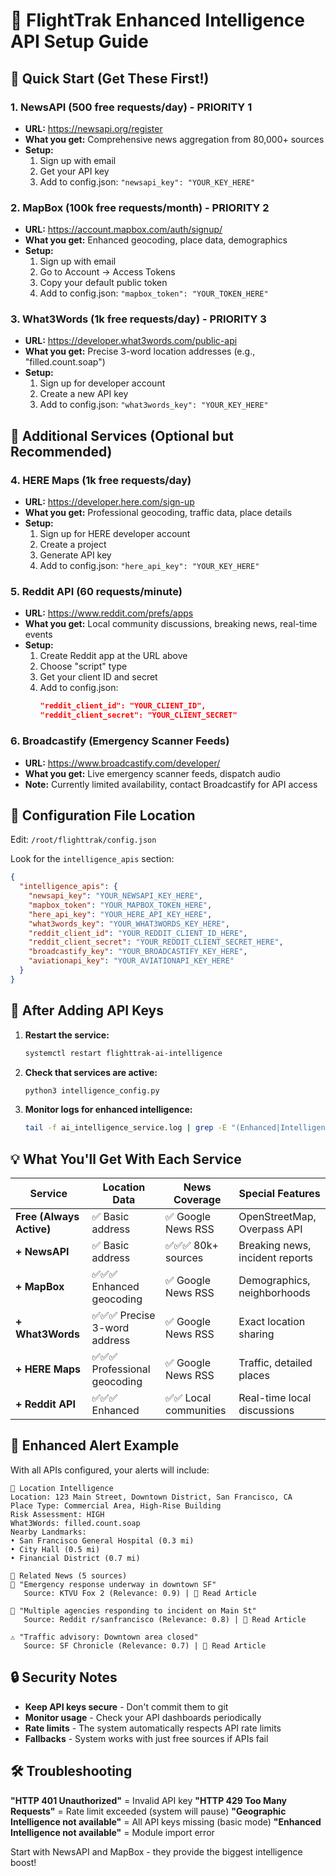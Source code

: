 # 🚀 FlightTrak Enhanced Intelligence API Setup Guide

## 🎯 Quick Start (Get These First!)

### 1. NewsAPI (500 free requests/day) - **PRIORITY 1**
- **URL:** https://newsapi.org/register
- **What you get:** Comprehensive news aggregation from 80,000+ sources
- **Setup:** 
  1. Sign up with email
  2. Get your API key
  3. Add to config.json: `"newsapi_key": "YOUR_KEY_HERE"`

### 2. MapBox (100k free requests/month) - **PRIORITY 2**
- **URL:** https://account.mapbox.com/auth/signup/
- **What you get:** Enhanced geocoding, place data, demographics
- **Setup:**
  1. Sign up with email
  2. Go to Account → Access Tokens
  3. Copy your default public token
  4. Add to config.json: `"mapbox_token": "YOUR_TOKEN_HERE"`

### 3. What3Words (1k free requests/day) - **PRIORITY 3**
- **URL:** https://developer.what3words.com/public-api
- **What you get:** Precise 3-word location addresses (e.g., "filled.count.soap")
- **Setup:**
  1. Sign up for developer account
  2. Create a new API key
  3. Add to config.json: `"what3words_key": "YOUR_KEY_HERE"`

## 🔧 Additional Services (Optional but Recommended)

### 4. HERE Maps (1k free requests/day)
- **URL:** https://developer.here.com/sign-up
- **What you get:** Professional geocoding, traffic data, place details
- **Setup:**
  1. Sign up for HERE developer account
  2. Create a project
  3. Generate API key
  4. Add to config.json: `"here_api_key": "YOUR_KEY_HERE"`

### 5. Reddit API (60 requests/minute)
- **URL:** https://www.reddit.com/prefs/apps
- **What you get:** Local community discussions, breaking news, real-time events
- **Setup:**
  1. Create Reddit app at the URL above
  2. Choose "script" type
  3. Get your client ID and secret
  4. Add to config.json:
     ```json
     "reddit_client_id": "YOUR_CLIENT_ID",
     "reddit_client_secret": "YOUR_CLIENT_SECRET"
     ```

### 6. Broadcastify (Emergency Scanner Feeds)
- **URL:** https://www.broadcastify.com/developer/
- **What you get:** Live emergency scanner feeds, dispatch audio
- **Note:** Currently limited availability, contact Broadcastify for API access

## 📝 Configuration File Location

Edit: `/root/flighttrak/config.json`

Look for the `intelligence_apis` section:

```json
{
  "intelligence_apis": {
    "newsapi_key": "YOUR_NEWSAPI_KEY_HERE",
    "mapbox_token": "YOUR_MAPBOX_TOKEN_HERE", 
    "here_api_key": "YOUR_HERE_API_KEY_HERE",
    "what3words_key": "YOUR_WHAT3WORDS_KEY_HERE",
    "reddit_client_id": "YOUR_REDDIT_CLIENT_ID_HERE",
    "reddit_client_secret": "YOUR_REDDIT_CLIENT_SECRET_HERE",
    "broadcastify_key": "YOUR_BROADCASTIFY_KEY_HERE",
    "aviationapi_key": "YOUR_AVIATIONAPI_KEY_HERE"
  }
}
```

## 🚀 After Adding API Keys

1. **Restart the service:**
   ```bash
   systemctl restart flighttrak-ai-intelligence
   ```

2. **Check that services are active:**
   ```bash
   python3 intelligence_config.py
   ```

3. **Monitor logs for enhanced intelligence:**
   ```bash
   tail -f ai_intelligence_service.log | grep -E "(Enhanced|Intelligence)"
   ```

## 💡 What You'll Get With Each Service

| Service | Location Data | News Coverage | Special Features |
|---------|---------------|---------------|------------------|
| **Free (Always Active)** | ✅ Basic address | ✅ Google News RSS | OpenStreetMap, Overpass API |
| **+ NewsAPI** | ✅ Basic address | ✅✅✅ 80k+ sources | Breaking news, incident reports |
| **+ MapBox** | ✅✅✅ Enhanced geocoding | ✅ Google News RSS | Demographics, neighborhoods |
| **+ What3Words** | ✅✅✅ Precise 3-word address | ✅ Google News RSS | Exact location sharing |
| **+ HERE Maps** | ✅✅✅ Professional geocoding | ✅ Google News RSS | Traffic, detailed places |
| **+ Reddit API** | ✅✅✅ Enhanced | ✅✅ Local communities | Real-time local discussions |

## 🎯 Enhanced Alert Example

With all APIs configured, your alerts will include:

```
📍 Location Intelligence
Location: 123 Main Street, Downtown District, San Francisco, CA
Place Type: Commercial Area, High-Rise Building
Risk Assessment: HIGH
What3Words: filled.count.soap
Nearby Landmarks:
• San Francisco General Hospital (0.3 mi)
• City Hall (0.5 mi) 
• Financial District (0.7 mi)

📰 Related News (5 sources)
🚨 "Emergency response underway in downtown SF"
   Source: KTVU Fox 2 (Relevance: 0.9) | 🔗 Read Article

📍 "Multiple agencies responding to incident on Main St"
   Source: Reddit r/sanfrancisco (Relevance: 0.8) | 🔗 Read Article

⚠️ "Traffic advisory: Downtown area closed"
   Source: SF Chronicle (Relevance: 0.7) | 🔗 Read Article
```

## 🔒 Security Notes

- **Keep API keys secure** - Don't commit them to git
- **Monitor usage** - Check your API dashboards periodically  
- **Rate limits** - The system automatically respects API rate limits
- **Fallbacks** - System works with just free sources if APIs fail

## 🛠️ Troubleshooting

**"HTTP 401 Unauthorized"** = Invalid API key
**"HTTP 429 Too Many Requests"** = Rate limit exceeded (system will pause)
**"Geographic Intelligence not available"** = All API keys missing (basic mode)
**"Enhanced Intelligence not available"** = Module import error

Start with NewsAPI and MapBox - they provide the biggest intelligence boost!